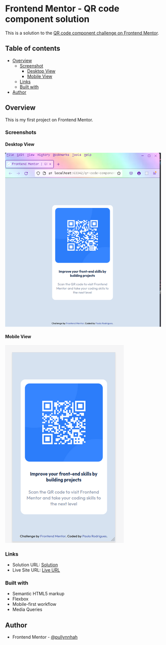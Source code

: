 # Frontend Mentor - QR code component solution

This is a solution to the [QR code component challenge on Frontend Mentor](https://www.frontendmentor.io/challenges/qr-code-component-iux_sIO_H). 

## Table of contents

- [Overview](#overview)
  - [Screenshot](#screenshots)
    - [Desktop View](#desktop-view)
    - [Mobile View](#mobile-view)
  - [Links](#links)
  - [Built with](#built-with)
- [Author](#author)

## Overview

This is my first project on Frontend Mentor.

### Screenshots

#### Desktop View
![desktop](./readme-images/screenshot1.png)

#### Mobile View
![mobile](./readme-images/screenshot2.png)

### Links

- Solution URL: [Solution](https://www.frontendmentor.io/challenges/qr-code-component-iux_sIO_H/hub/qr-code-component-with-flexbox-PqI4nET8tY)
- Live Site URL: [Live URL](https://qr-code-component.paulaabro.com)

### Built with

- Semantic HTML5 markup
- Flexbox
- Mobile-first workflow
- Media Queries

## Author

- Frontend Mentor - [@pullynnhah](https://www.frontendmentor.io/profile/pullynnhah)
